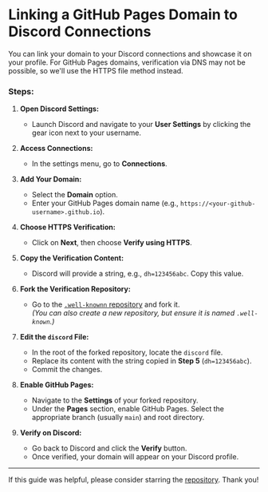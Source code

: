 # Linking a GitHub Pages Domain to Discord Connections

You can link your domain to your Discord connections and showcase it on your profile. For GitHub Pages domains, verification via DNS may not be possible, so we'll use the HTTPS file method instead.

### Steps:

1. **Open Discord Settings:**
   - Launch Discord and navigate to your **User Settings** by clicking the gear icon next to your username.

2. **Access Connections:**
   - In the settings menu, go to **Connections**.

3. **Add Your Domain:**
   - Select the **Domain** option.  
   - Enter your GitHub Pages domain name (e.g., `https://<your-github-username>.github.io`).

4. **Choose HTTPS Verification:**
   - Click on **Next**, then choose **Verify using HTTPS**.

5. **Copy the Verification Content:**
   - Discord will provide a string, e.g., `dh=123456abc`. Copy this value.

6. **Fork the Verification Repository:**
   - Go to the [`.well-knownn` repository](https://github.com/harry-exe/.well-known/fork) and fork it.  
   *(You can also create a new repository, but ensure it is named `.well-known`.)*

7. **Edit the `discord` File:**
   - In the root of the forked repository, locate the `discord` file.  
   - Replace its content with the string copied in **Step 5** (`dh=123456abc`).  
   - Commit the changes.

8. **Enable GitHub Pages:**
   - Navigate to the **Settings** of your forked repository.  
   - Under the **Pages** section, enable GitHub Pages. Select the appropriate branch (usually `main`) and root directory.

9. **Verify on Discord:**
   - Go back to Discord and click the **Verify** button.  
   - Once verified, your domain will appear on your Discord profile.

---

If this guide was helpful, please consider starring the [repository](https://github.com/SauravhXyzz/.well-knownn). Thank you!
